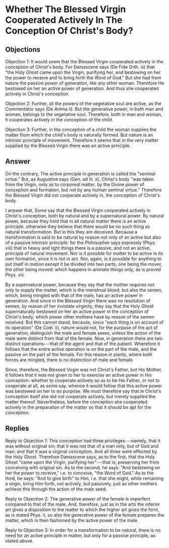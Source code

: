 # Whether The Blessed Virgin Cooperated Actively In The Conception Of Christ's Body?

## Objections

Objection 1: It would seem that the Blessed Virgin cooperated actively in the conception of Christ's body. For Damascene says (De Fide Orth. iii) that "the Holy Ghost came upon the Virgin, purifying her, and bestowing on her the power to receive and to bring forth the Word of God." But she had from nature the passive power of generation, like any other woman. Therefore He bestowed on her an active power of generation. And thus she cooperated actively in Christ's conception.

Objection 2: Further, all the powers of the vegetative soul are active, as the Commentator says (De Anima ii). But the generative power, in both man and woman, belongs to the vegetative soul. Therefore, both in man and woman, it cooperates actively in the conception of the child.

Objection 3: Further, in the conception of a child the woman supplies the matter from which the child's body is naturally formed. But nature is an intrinsic principle of movement. Therefore it seems that in the very matter supplied by the Blessed Virgin there was an active principle.

## Answer

On the contrary, The active principle in generation is called the "seminal virtue." But, as Augustine says (Gen. ad lit. x), Christ's body "was taken from the Virgin, only as to corporeal matter, by the Divine power of conception and formation, but not by any human seminal virtue." Therefore the Blessed Virgin did not cooperate actively in, the conception of Christ's body.

I answer that, Some say that the Blessed Virgin cooperated actively in Christ's conception, both by natural and by a supernatural power. By natural power, because they hold that in all natural matter there is an active principle. otherwise they believe that there would be no such thing as natural transformation. But in this they are deceived. Because a transformation is said to be natural by reason not only of an active but also of a passive intrinsic principle: for the Philosopher says expressly (Phys. viii) that in heavy and light things there is a passive, and not an active, principle of natural movement. Nor is it possible for matter to be active in its own formation, since it is not in act. Nor, again, is it possible for anything to put itself in motion except it be divided into two parts, one being the mover, the other being moved: which happens in animate things only, as is proved Phys. viii.

By a supernatural power, because they say that the mother requires not only to supply the matter, which is the menstrual blood, but also the semen, which, being mingled with that of the male, has an active power in generation. And since in the Blessed Virgin there was no resolution of semen, by reason of her inviolate virginity, they say that the Holy Ghost supernaturally bestowed on her an active power in the conception of Christ's body, which power other mothers have by reason of the semen resolved. But this cannot stand, because, since "each thing is on account of its operation" (De Coel. ii), nature would not, for the purpose of the act of generation, distinguish the male and female sexes, unless the action of the male were distinct from that of the female. Now, in generation there are two distinct operations---that of the agent and that of the patient. Wherefore it follows that the entire active operation is on the part of the male, and the passive on the part of the female. For this reason in plants, where both forces are mingled, there is no distinction of male and female.

Since, therefore, the Blessed Virgin was not Christ's Father, but His Mother, it follows that it was not given to her to exercise an active power in His conception: whether to cooperate actively so as to be His Father, or not to cooperate at all, as some say. whence it would follow that this active power was bestowed on her to no purpose. We must therefore say that in Christ's conception itself she did not cooperate actively, but merely supplied the matter thereof. Nevertheless, before the conception she cooperated actively in the preparation of the matter so that it should be apt for the conception.

## Replies

Reply to Objection 1: This conception had three privileges---namely, that it was without original sin; that it was not that of a man only, but of God and man; and that it was a virginal conception. And all three were effected by the Holy Ghost. Therefore Damascene says, as to the first, that the Holy Ghost "came upon the Virgin, purifying her"---that is, preserving her from conceiving with original sin. As to the second, he says: "And bestowing on her the power to receive," i.e. to conceive, "the Word of God." As to the third, he says: "And to give birth" to Him, i.e. that she might, while remaining a virgin, bring Him forth, not actively, but passively, just as other mothers achieve this through the action of the male seed.

Reply to Objection 2: The generative power of the female is imperfect compared to that of the male. And, therefore, just as in the arts the inferior art gives a disposition to the matter to which the higher art gives the form, as is stated Phys. ii, so also the generative power of the female prepares the matter, which is then fashioned by the active power of the male.

Reply to Objection 3: In order for a transformation to be natural, there is no need for an active principle in matter, but only for a passive principle, as stated above.